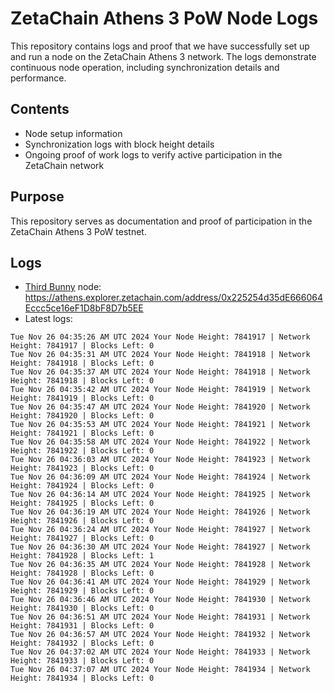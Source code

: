 # ZetaChain Athens 3 PoW Node Logs
This repository contains logs and proof that we have successfully set up and run a node on the ZetaChain Athens 3 network. The logs demonstrate continuous node operation, including synchronization details and performance.

## Contents
- Node setup information
- Synchronization logs with block height details
- Ongoing proof of work logs to verify active participation in the ZetaChain network

## Purpose
This repository serves as documentation and proof of participation in the ZetaChain Athens 3 PoW testnet.

## Logs

- [Third Bunny](https://thirdbunny.xyz/) node: https://athens.explorer.zetachain.com/address/0x225254d35dE666064Eccc5ce16eF1D8bF8D7b5EE
- Latest logs:
```
Tue Nov 26 04:35:26 AM UTC 2024 Your Node Height: 7841917 | Network Height: 7841917 | Blocks Left: 0
Tue Nov 26 04:35:31 AM UTC 2024 Your Node Height: 7841918 | Network Height: 7841918 | Blocks Left: 0
Tue Nov 26 04:35:37 AM UTC 2024 Your Node Height: 7841918 | Network Height: 7841918 | Blocks Left: 0
Tue Nov 26 04:35:42 AM UTC 2024 Your Node Height: 7841919 | Network Height: 7841919 | Blocks Left: 0
Tue Nov 26 04:35:47 AM UTC 2024 Your Node Height: 7841920 | Network Height: 7841920 | Blocks Left: 0
Tue Nov 26 04:35:53 AM UTC 2024 Your Node Height: 7841921 | Network Height: 7841921 | Blocks Left: 0
Tue Nov 26 04:35:58 AM UTC 2024 Your Node Height: 7841922 | Network Height: 7841922 | Blocks Left: 0
Tue Nov 26 04:36:03 AM UTC 2024 Your Node Height: 7841923 | Network Height: 7841923 | Blocks Left: 0
Tue Nov 26 04:36:09 AM UTC 2024 Your Node Height: 7841924 | Network Height: 7841924 | Blocks Left: 0
Tue Nov 26 04:36:14 AM UTC 2024 Your Node Height: 7841925 | Network Height: 7841925 | Blocks Left: 0
Tue Nov 26 04:36:19 AM UTC 2024 Your Node Height: 7841926 | Network Height: 7841926 | Blocks Left: 0
Tue Nov 26 04:36:24 AM UTC 2024 Your Node Height: 7841927 | Network Height: 7841927 | Blocks Left: 0
Tue Nov 26 04:36:30 AM UTC 2024 Your Node Height: 7841927 | Network Height: 7841928 | Blocks Left: 1
Tue Nov 26 04:36:35 AM UTC 2024 Your Node Height: 7841928 | Network Height: 7841928 | Blocks Left: 0
Tue Nov 26 04:36:41 AM UTC 2024 Your Node Height: 7841929 | Network Height: 7841929 | Blocks Left: 0
Tue Nov 26 04:36:46 AM UTC 2024 Your Node Height: 7841930 | Network Height: 7841930 | Blocks Left: 0
Tue Nov 26 04:36:51 AM UTC 2024 Your Node Height: 7841931 | Network Height: 7841931 | Blocks Left: 0
Tue Nov 26 04:36:57 AM UTC 2024 Your Node Height: 7841932 | Network Height: 7841932 | Blocks Left: 0
Tue Nov 26 04:37:02 AM UTC 2024 Your Node Height: 7841933 | Network Height: 7841933 | Blocks Left: 0
Tue Nov 26 04:37:07 AM UTC 2024 Your Node Height: 7841934 | Network Height: 7841934 | Blocks Left: 0
```
